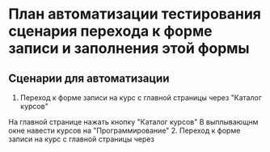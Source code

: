 # План автоматизации тестирования сценария перехода к форме записи и заполнения этой формы

## Сценарии для автоматизации

1. Переход к форме записи на курс с главной страницы через "Каталог курсов"

 На главной странице нажать кнопку "Каталог курсов"
 В выплывающнм окне навести курсов на "Программирование"
2. Переход к форме записи на курс с главной страницы через
